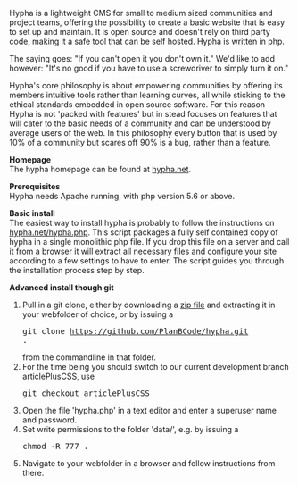 Hypha is a lightweight CMS for small to medium sized communities and project teams, offering the possibility to create a basic website that is easy to set up and maintain.
It is open source and doesn't rely on third party code, making it a safe tool that can be self hosted. Hypha is written in php.

The saying goes: "If you can't open it you don't own it." We'd like to add however: "It's no good if you have to use a screwdriver to simply turn it on."

Hypha's core philosophy is about empowering communities by offering its members intuitive tools rather than learning curves, all while sticking to the ethical standards embedded in open source software. For this reason Hypha is not 'packed with features' but in stead focuses on features that will cater to the basic needs of a community and can be understood by average users of the web. In this philosophy every button that is used by 10% of a community but scares off 90% is a bug, rather than a feature.

**Homepage**<br/>
The hypha homepage can be found at <a href="http://hypha.net">hypha.net</a>.

**Prerequisites**<br/>
Hypha needs Apache running, with php version 5.6 or above.

**Basic install**<br/>
The easiest way to install hypha is probably to follow the instructions on <a href="http://hypha.net/hypha.php">hypha.net/hypha.php</a>.
This script packages a fully self contained copy of hypha in a single monolithic php file. If you drop this file on a server and call it from a browser it will extract all necessary files and configure your site according to a few settings to have to enter. The script guides you through the installation process step by step.

**Advanced install though git**<br/>
1. Pull in a git clone, either by downloading a <a href="https://github.com/PlanBCode/hypha/archive/master.zip">zip file</a> and extracting it in your webfolder of choice, or by issuing a <pre>git clone https://github.com/PlanBCode/hypha.git .</pre> from the commandline in that folder.
2. For the time being you should switch to our current development branch articlePlusCSS, use <pre>git checkout articlePlusCSS</pre>
3. Open the file 'hypha.php' in a text editor and enter a superuser name and password.
4. Set write permissions to the folder 'data/', e.g. by issuing a <pre>chmod -R 777 .</pre>
5. Navigate to your webfolder in a browser and follow instructions from there.

